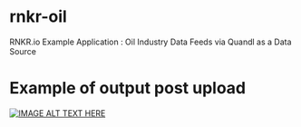 # rnkr-oil
RNKR.io Example Application : Oil Industry Data Feeds via Quandl as a Data Source

# Example of output post upload

[![IMAGE ALT TEXT HERE](http://img.youtube.com/vi/8UE4Hd9LyYA/0.jpg)](http://www.youtube.com/watch?v=8UE4Hd9LyYA)

